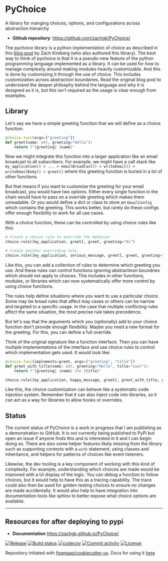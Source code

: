 # PyChoice

A library for manging choices, options, and configurations across abstraction hierarchy
- **Github repository**: <https://github.com/zachgk/PyChoice/>

The pychoice library is a python implementation of choice as described in this [blog post](https://blog.zachkimberg.com/programming%20languages/doing-things-well/) by Zach Kimberg (who also authored this library). The best way to think of pychoice is that it is a pseudo-new feature of the python programming language implemented as a library. It can be used for how to manage complexity around making modules heavily customizable. And this is done by customizing it through the use of choice. This includes customization across abstraction boundaries. Read the original blog post to understand the deeper philosphy behind the language and why it is designed as it is, but this isn't required as the usage is clear enough from examples.

## Library

Let's say we have a simple greeting function that we will define as a choice function:

```python
@choice.func(args=["greeting"])
def greet(name: str, greeting="Hello"):
    return f"{greeting} {name}"
```

Now we might integrate this function into a larger application like an email broadcast to all subscribers. For example, we might have a call stack like `my_application() > ... > emailBroadCast() > writeEmail() > writeEmailBody() > greet()` where this greeting function is buried in a lot of other functions.

But that means if you want to customize the greeting for your email broadcast, you would have two options. Either every single function in the chain would have to pass on a override greeting which makes them unreadable. Or you would define a dict or class to store an `EmailConfig` which contains the greeting. This works better, but rarely do these configs offer enough flexibility to work for all use cases.

With a choice function, these can be controlled by using choice rules like this:

```python
# Create a choice rule to override the behavior
choice.rule([my_application, greet], greet, greeting="Hi")

# Create another overriding rule
choice.rule([my_application, serious_message, greet], greet, greeting="Dear Sir or Madam")
```

Like this, you can add a collection of rules to determine which greeting you use. And these rules can control functions ignoring abstractinon boundries which should not apply to choices. This includes in other functions, modules, or libraries which can now systematically offer more control by using choice functions.

The rules help define situations where you want to use a particular choice. Some may be broad rules that affect may cases or others can be narrow and targeted to a specific usage. In the case that multiple conflicting rules affect the same situation, the most precise rule takes precedence.

But let's say that the arguments which you (optionally) add to your choice function don't provide enough flexibility. Maybe you need a new format for the greeting. For this, you can define a full override.

Think of the original signature like a function interface. Then you can have multiple implementations of the interface and use choice rules to control which implementation gets used. It would look like:

```python
@choice.func(implements=greet, args=["greeting", "title"])
def greet_with_title(name: str, greeting="Hello", title="user"):
    return f"{greeting} {name} the {title}"

choice.rule([my_application, happy_message, greet], greet_with_title, greeting="Hi", title="best user of my application in the whole wide world")
```

Like this, the choice customization can behave like a systematic code injection system. Remember that it can also inject code into libraries, so it can act as a way for libraries to allow hooks or overrides.

## Status

The current status of PyChoice is a work in progress that I am publishing as a demonstration to GitHub. It is not currently being published to PyPi but open an issue if anyone finds this and is interested in it and I can begin doing so. There are also some helper features likely missing from the library such as supporting contexts with a `with` statement, using classes and inheritance, and helpers for patterns of choices like event listeners.

Likewise, the dev tooling is a key component of working with this kind of complexity. For example, understanding which choices are made would be improved with a UI display of the logic. You can debug a function to follow choices, but it would help to have this as a tracing capability. The trace could also then be used for golden testing choices to ensure no changes are made accidentally. It would also help to have integration into documentation tools like sphinx to better expose what choice options are available.

-------

## Resources for after deploying to pypi

- **Documentation** <https://zachgk.github.io/PyChoice/>

[![Release](https://img.shields.io/github/v/release/zachgk/PyChoice)](https://img.shields.io/github/v/release/zachgk/PyChoice)
[![Build status](https://img.shields.io/github/actions/workflow/status/zachgk/PyChoice/main.yml?branch=main)](https://github.com/zachgk/PyChoice/actions/workflows/main.yml?query=branch%3Amain)
[![codecov](https://codecov.io/gh/zachgk/PyChoice/branch/main/graph/badge.svg)](https://codecov.io/gh/zachgk/PyChoice)
[![Commit activity](https://img.shields.io/github/commit-activity/m/zachgk/PyChoice)](https://img.shields.io/github/commit-activity/m/zachgk/PyChoice)
[![License](https://img.shields.io/github/license/zachgk/PyChoice)](https://img.shields.io/github/license/zachgk/PyChoice)


Repository initiated with [fpgmaas/cookiecutter-uv](https://github.com/fpgmaas/cookiecutter-uv).
Docs for using it [here](https://fpgmaas.github.io/cookiecutter-uv/)
